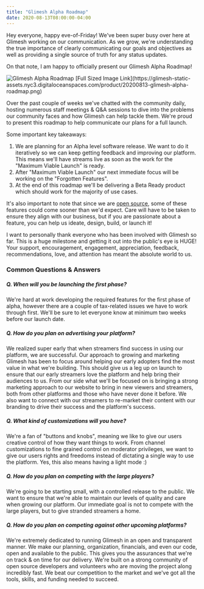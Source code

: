 ```yaml
---
title: "Glimesh Alpha Roadmap"
date: 2020-08-13T08:00:00-04:00
---
```


Hey everyone, happy eve-of-Friday! We've been super busy over here at Glimesh working on our communication. As we grow, we're understanding the true importance of clearly communicating our goals and objectives as well as providing a single source of truth for any status updates.

<!--more-->

On that note, I am happy to officially present our Glimesh Alpha Roadmap!

<img src="https://glimesh-static-assets.nyc3.digitaloceanspaces.com/product/20200813-glimesh-alpha-roadmap.png" alt="Glimesh Alpha Roadmap" class="img-fluid" />
[Full Sized Image Link](https://glimesh-static-assets.nyc3.digitaloceanspaces.com/product/20200813-glimesh-alpha-roadmap.png)

Over the past couple of weeks we've chatted with the community daily, hosting numerous staff meetings & Q&A sessions to dive into the problems our community faces and how Glimesh can help tackle them. We're proud to present this roadmap to help communicate our plans for a full launch.

Some important key takeaways:
1.  We are planning for an Alpha level software release. We want to do it iteratively so we can keep getting feedback and improving our platform. This means we'll have streams live as soon as the work for the "Maximum Viable Launch" is ready.
2. After "Maximum Viable Launch" our next immediate focus will be working on the "Forgotten Features".
3. At the end of this roadmap we'll be delivering a Beta Ready product which should work for the majority of use cases.

It's also important to note that since we are [open source](https://github.com/Glimesh), some of these features could come sooner than we'd expect. Care will have to be taken to ensure they align with our business, but if you are passionate about a feature, you can help us ideate, design, build, or launch it!

I want to personally thank everyone who has been involved with Glimesh so far. This is a huge milestone and getting it out into the public's eye is HUGE! Your support, encouragement, engagement, appreciation, feedback, recommendations, love, and attention has meant the absolute world to us.

### Common Questions & Answers

##### Q. When will you be launching the first phase?
We're hard at work developing the required features for the first phase of alpha, however there are a couple of tax-related issues we have to work through first. We'll be sure to let everyone know at minimum two weeks before our launch date.

##### Q. How do you plan on advertising your platform?
We realized super early that when streamers find success in using our platform, we are successful. Our approach to growing and marketing Glimesh has been to focus around helping our early adopters find the most value in what we're building. This should give us a leg up on launch to ensure that our early streamers love the platform and help bring their audiences to us. From our side what we'll be focused on is bringing a strong marketing approach to our website to bring in new viewers and streamers, both from other platforms and those who have never done it before. We also want to connect with our streamers to re-market their content with our branding to drive their success and the platform's success.

#####  Q. What kind of customizations will you have?
We're a fan of "buttons and knobs", meaning we like to give our users creative control of how they want things to work. From channel customizations to fine grained control on moderator privileges, we want to give our users rights and freedoms instead of dictating a single way to use the platform. Yes, this also means having a light mode :)

##### Q. How do you plan on competing with the large players?
We're going to be starting small, with a controlled release to the public. We want to ensure that we're able to maintain our levels of quality and care when growing our platform. Our immediate goal is not to compete with the large players, but to give stranded streamers a home.

##### Q. How do you plan on competing against other upcoming platforms?
We're extremely dedicated to running Glimesh in an open and transparent manner. We make our planning, organization, financials, and even our code, open and available to the public. This gives you the assurances that we're on track & on time for our delivery. We're built on a strong community of open source developers and volunteers who are moving the project along incredibly fast. We beat our competition to the market and we've got all the tools, skills, and funding needed to succeed.